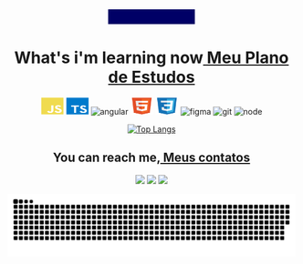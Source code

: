 <div align="center">
 <a href="https://github.com/livehass" target="_blank"><img width="30%" src="https://raw.githubusercontent.com/livehass/files/master/livehass.gif" alt="Hello World gif" /></a>
</div>
<div align="center">
 <h1>What's i'm learning now<a href="https://github.com/livehass/Guia-estudos-front-end"> Meu Plano de Estudos<a/></h1>
 <img alt="js" height="30" width="40" src="https://raw.githubusercontent.com/devicons/devicon/master/icons/javascript/javascript-plain.svg">
 <img alt="ts" height="30" width="40" src="https://raw.githubusercontent.com/devicons/devicon/master/icons/typescript/typescript-plain.svg">
 <img alt="angular" height="30" width="40" src="https://cdn.jsdelivr.net/gh/devicons/devicon/icons/angularjs/angularjs-original.svg"></code>
 <img alt="html" height="30" width="40" src="https://raw.githubusercontent.com/devicons/devicon/master/icons/html5/html5-original.svg">
 <img alt="CSS" height="30" width="40" src="https://raw.githubusercontent.com/devicons/devicon/master/icons/css3/css3-original.svg">
 <img alt="figma" height="30" width="40" src="https://cdn.jsdelivr.net/gh/devicons/devicon/icons/figma/figma-original.svg">
 <img alt="git" height="30" width="40" src="https://cdn.jsdelivr.net/gh/devicons/devicon/icons/git/git-original.svg">
 <img alt="node" height="30" width="40" src="https://cdn.jsdelivr.net/gh/devicons/devicon/icons/nodejs/nodejs-plain.svg">
</div> 
<div align="center"> 
 
  [![Top Langs](https://github-readme-stats.vercel.app/api/top-langs/?username=livehass&layout=donut&theme=transparent)]()
 
</div> 
<div align="center"> 
 <h2>You can reach me,<a href="mailto:Silva.felipe12@hotmail.com"> Meus contatos<a/> </h2>
 <a href="https://www.linkedin.com/in/jorge-felipe-silva-26b29b11a/" target="_blank"><img src="https://img.shields.io/badge/-LinkedIn-%230077B5?style=for-the-badge&logo=linkedin&logoColor=black" target="_blank"></a> 
 <a href="mailto:Silva.felipe12@hotmail.com"><img src="https://img.shields.io/badge/Microsoft_Outlook-0078D4?style=for-the-badge&logo=microsoft-outlook&logoColor=black" target="_blank"></a>
 <a href="https://www.instagram.com/felipe.siper/" target="_blank"><img src="https://img.shields.io/badge/-Instagram-%23E4405F?style=for-the-badge&logo=instagram&logoColor=black" target="_blank"></a>
</div>
<div align="center">

   ![snake svg](https://github.com/livehass/livehass/blob/output/github-contribution-grid-snake-dark.svg) 
 
</div>









